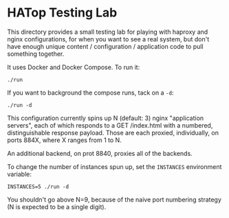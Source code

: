 HATop Testing Lab
=================

This directory provides a small testing lab for playing with
haproxy and nginx configurations, for when you want to see a real
system, but don't have enough unique content / configuration /
application code to pull something together.

It uses Docker and Docker Compose.  To run it:

    ./run

If you want to background the compose runs, tack on a `-d`:

    ./run -d

This configuration currently spins up N (default: 3) nginx
"application servers", each of which responds to a GET /index.html
with a numbered, distinguishable response payload.  Those are each
proxied, individually, on ports 884X, where X ranges from 1 to N.

An additional backend, on prot 8840, proxies all of the backends.

To change the number of instances spun up, set the `INSTANCES`
environment variable:

    INSTANCES=5 ./run -d

You shouldn't go above N=9, because of the naive port numbering
strategy (N is expected to be a single digit).
